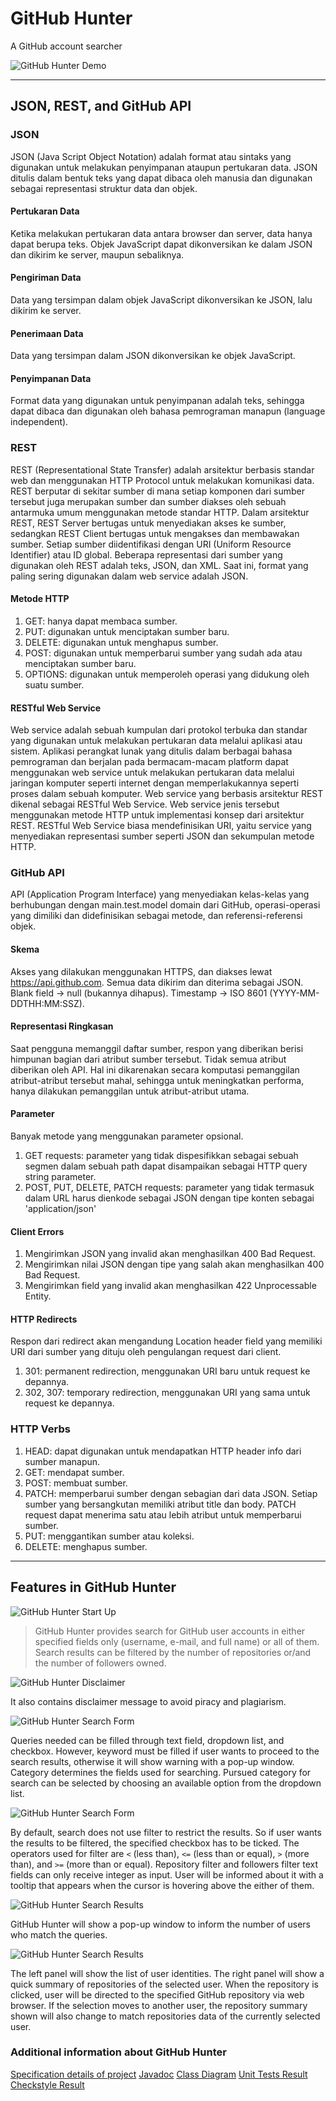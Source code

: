 # GitHub Hunter
A GitHub account searcher

![GitHub Hunter Demo][gif01]


------------------------------------------------------------------

## JSON, REST, and GitHub API


### JSON

JSON (Java Script Object Notation) adalah format atau sintaks yang digunakan untuk melakukan penyimpanan ataupun pertukaran data. JSON ditulis dalam bentuk teks yang dapat dibaca oleh manusia dan digunakan sebagai representasi struktur data dan objek.

#### Pertukaran Data
Ketika melakukan pertukaran data antara browser dan server, data hanya dapat berupa teks.
Objek JavaScript dapat dikonversikan ke dalam JSON dan dikirim ke server, maupun sebaliknya.

#### Pengiriman Data
Data yang tersimpan dalam objek JavaScript dikonversikan ke JSON, lalu dikirim ke server.

#### Penerimaan Data
Data yang tersimpan dalam JSON dikonversikan ke objek JavaScript.

#### Penyimpanan Data
Format data yang digunakan untuk penyimpanan adalah teks, sehingga dapat dibaca dan digunakan oleh bahasa pemrograman manapun (language independent).


### REST

REST (Representational State Transfer) adalah arsitektur berbasis standar web dan menggunakan HTTP Protocol untuk melakukan komunikasi data. REST berputar di sekitar sumber di mana setiap komponen dari sumber tersebut juga merupakan sumber dan sumber diakses oleh sebuah antarmuka umum menggunakan metode standar HTTP.
Dalam arsitektur REST, REST Server bertugas untuk menyediakan akses ke sumber, sedangkan REST Client bertugas untuk mengakses dan membawakan sumber. Setiap sumber diidentifikasi dengan URI (Uniform Resource Identifier) atau ID global. Beberapa representasi dari sumber yang digunakan oleh REST adalah teks, JSON, dan XML. Saat ini, format yang paling sering digunakan dalam web service adalah JSON.

#### Metode HTTP
1. GET: hanya dapat membaca sumber.
2. PUT: digunakan untuk menciptakan sumber baru.
3. DELETE: digunakan untuk menghapus sumber.
4. POST: digunakan untuk memperbarui sumber yang sudah ada atau menciptakan sumber baru.
5. OPTIONS: digunakan untuk memperoleh operasi yang didukung oleh suatu sumber.

#### RESTful Web Service
Web service adalah sebuah kumpulan dari protokol terbuka dan standar yang digunakan untuk melakukan pertukaran data melalui aplikasi atau sistem. Aplikasi perangkat lunak yang ditulis dalam berbagai bahasa pemrograman dan berjalan pada bermacam-macam platform dapat menggunakan web service untuk melakukan pertukaran data melalui jaringan komputer seperti internet dengan memperlakukannya seperti proses dalam sebuah komputer.
Web service yang berbasis arsitektur REST dikenal sebagai RESTful Web Service. Web service jenis tersebut menggunakan metode HTTP untuk implementasi konsep dari arsitektur REST. RESTful Web Service biasa mendefinisikan URI, yaitu service yang menyediakan representasi sumber seperti JSON dan sekumpulan metode HTTP.


### GitHub API

API (Application Program Interface) yang menyediakan kelas-kelas yang berhubungan dengan main.test.model domain dari GitHub, operasi-operasi yang dimiliki dan didefinisikan sebagai metode, dan referensi-referensi objek.

#### Skema
Akses yang dilakukan menggunakan HTTPS, dan diakses lewat https://api.github.com. Semua data dikirim dan diterima sebagai JSON.
Blank field -> null (bukannya dihapus).
Timestamp -> ISO 8601 (YYYY-MM-DDTHH:MM:SSZ).

#### Representasi Ringkasan
Saat pengguna memanggil daftar sumber, respon yang diberikan berisi himpunan bagian dari atribut sumber tersebut. Tidak semua atribut diberikan oleh API. Hal ini dikarenakan secara komputasi pemanggilan atribut-atribut tersebut mahal, sehingga untuk meningkatkan performa, hanya dilakukan pemanggilan untuk atribut-atribut utama.

#### Parameter
Banyak metode yang menggunakan parameter opsional.
1. GET requests: parameter yang tidak dispesifikkan sebagai sebuah segmen dalam sebuah path dapat disampaikan sebagai HTTP query string parameter.
2. POST, PUT, DELETE, PATCH requests: parameter yang tidak termasuk dalam URL harus dienkode sebagai JSON dengan tipe konten sebagai 'application/json'

#### Client Errors
1. Mengirimkan JSON yang invalid akan menghasilkan 400 Bad Request.
2. Mengirimkan nilai JSON dengan tipe yang salah akan menghasilkan 400 Bad Request.
3. Mengirimkan field yang invalid akan menghasilkan 422 Unprocessable Entity.

#### HTTP Redirects
Respon dari redirect akan mengandung Location header field yang memiliki URI dari sumber yang dituju oleh pengulangan request dari client.
1. 301: permanent redirection, menggunakan URI baru untuk request ke depannya.
2. 302, 307: temporary redirection, menggunakan URI yang sama untuk request ke depannya.

### HTTP Verbs
1. HEAD: dapat digunakan untuk mendapatkan HTTP header info dari sumber manapun.
2. GET: mendapat sumber.
3. POST: membuat sumber.
4. PATCH: memperbarui sumber dengan sebagian dari data JSON. Setiap sumber yang bersangkutan memiliki atribut title dan body. PATCH request dapat menerima satu atau lebih atribut untuk memperbarui sumber.
5. PUT: menggantikan sumber atau koleksi.
6. DELETE: menghapus sumber.


------------------------------------------------------------------

## Features in GitHub Hunter


![GitHub Hunter Start Up][img01]

> GitHub Hunter provides search for GitHub user accounts in either specified fields only (username, e-mail, and full name) or all of them. Search results can be filtered by the number of repositories or/and the number of followers owned.

![GitHub Hunter Disclaimer][img02]

It also contains disclaimer message to avoid piracy and plagiarism.

![GitHub Hunter Search Form][img04]

Queries needed can be filled through text field, dropdown list, and checkbox. However, keyword must be filled if user wants to proceed to the search results, otherwise it will show warning with a pop-up window. Category determines the fields used for searching. Pursued category for search can be selected by choosing an available option from the dropdown list.

![GitHub Hunter Search Form][img03]

By default, search does not use filter to restrict the results. So if user wants the results to be filtered, the specified checkbox has to be ticked. The operators used for filter are `<` (less than), `<=` (less than or equal), `>` (more than), and `>=` (more than or equal). Repository filter and followers filter text fields can only receive integer as input. User will be informed about it with a tooltip that appears when the cursor is hovering above the either of them.

![GitHub Hunter Search Results][img05]

GitHub Hunter will show a pop-up window to inform the number of users who match the queries.

![GitHub Hunter Search Results][img06]

The left panel will show the list of user identities. The right panel will show a quick summary of repositories of the selected user. When the repository is clicked, user will be directed to the specified GitHub repository via web browser. If the selection moves to another user, the repository summary shown will also change to match repositories data of the currently selected user.

### Additional information about GitHub Hunter

[Specification details of project](https://github.com/holylovenia/github-hunter/blob/master/doc/Project%201%20Ca%20Labpro.pdf)
[Javadoc](https://github.com/holylovenia/github-hunter/blob/master/doc/Javadoc/index.html)
[Class Diagram](https://github.com/holylovenia/github-hunter/blob/master/doc/github-hunter-class-diagram.jpg)
[Unit Tests Result](https://github.com/holylovenia/github-hunter/blob/master/doc/Test%20Results%20-%20Unit_Tests.xml)
[Checkstyle Result](https://github.com/holylovenia/github-hunter/blob/master/doc/Checkstyle.txt)


[gif01]: doc/visual/github-hunter.gif
[img01]: doc/visual/img01.jpg
[img02]: doc/visual/img02.jpg
[img03]: doc/visual/img03.jpg
[img04]: doc/visual/img04.jpg
[img05]: doc/visual/img05.jpg
[img06]: doc/visual/img06.jpg